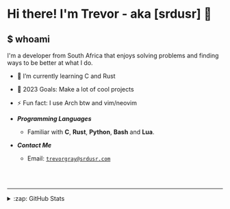 # Hi there! I'm Trevor - aka [srdusr] 👋



## $ whoami 
I'm a developer from South Africa that enjoys solving problems and finding ways to be better at what I do.

- 🌱 I’m currently learning C and Rust
- 🥅 2023 Goals: Make a lot of cool projects
- ⚡ Fun fact: I use Arch btw and vim/neovim

- ***Programming Languages***

  * Familiar with **C**, **Rust**, **Python**, **Bash** and **Lua**.

- ***Contact Me***

  * Email: [`trevorgray@srdusr.com`](mailto:trevorgray@srdusr.com)



<br />
<br />

---

</details>

<details>
  <summary>:zap: GitHub Stats</summary>

  <img align="left" alt="srdusr's GitHub Stats" src="https://github-readme-stats.vercel.app/api?username=srdusr&show_icons=true&hide_border=false&title_color=ff652f&icon_color=FFE400&bg_color=09131B&text_color=ffffff&border_color=0c1a25" />

</details>

